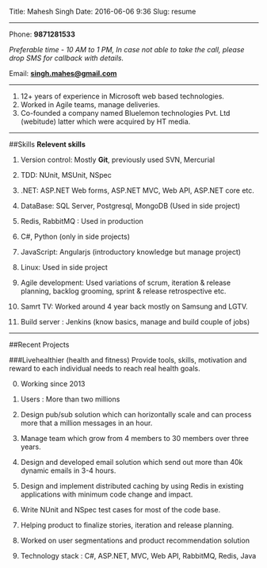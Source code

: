 Title: Mahesh Singh
Date: 2016-06-06 9:36
Slug: resume


---
Phone: **9871281533** 

*Preferable time - 10 AM to 1 PM, In case not able to take the call, please drop SMS for callback with details.*

Email: **singh.mahes@gmail.com** 

----

1.  12+ years of experience in Microsoft web based technologies.
2.  Worked in Agile teams, manage deliveries.
3.  Co-founded a company named Bluelemon technologies Pvt. Ltd (webitude) latter which were acquired by HT media. 

----

##Skills
**Relevent skills**

1. Version control: Mostly **Git**, previously used SVN, Mercurial

2. TDD: NUnit, MSUnit, NSpec

3. .NET: ASP.NET Web forms, ASP.NET MVC, Web API, ASP.NET core etc.

4. DataBase: SQL Server, Postgresql, MongoDB (Used in side project)

5. Redis, RabbitMQ : Used in production

6. C#, Python (only in side projects)

7. JavaScript: Angularjs (introductory knowledge but manage project)

8. Linux: Used in side project

9. Agile development: Used variations of scrum, iteration & release planning, backlog grooming, sprint & release retrospective etc.

10. Samrt TV: Worked around 4 year back mostly on Samsung and LGTV.

11. Build server : Jenkins (know basics, manage and build couple of jobs) 

----

##Recent Projects

###Livehealthier (health and fitness)
Provide tools, skills, motivation and reward to each individual needs to reach real health goals.

0. Working since 2013

1. Users : More than two millions

2. Design pub/sub solution which can horizontally scale and can process more that a million messages in an hour.

3. Manage team which grow from 4 members to 30 members over three years.

4. Design and developed email solution which send out more than 40k dynamic emails in 3-4 hours.

5. Design and implement distributed caching by using Redis in existing applications with minimum code change and impact.

6. Write NUnit and NSpec test cases for most of the code base.

7. Helping product to finalize stories, iteration and release planning.

8. Worked on user segmentations and product recommendation solution 

9. Technology stack : C#, ASP.NET, MVC, Web API, RabbitMQ, Redis, Java